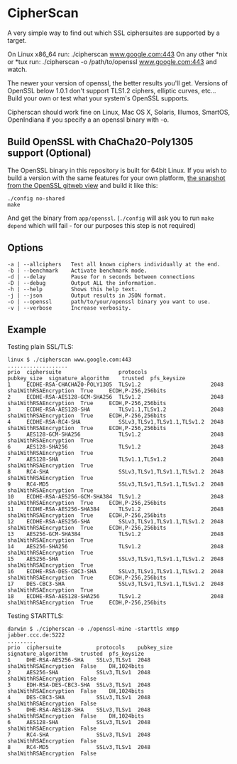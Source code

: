 CipherScan
==========
A very simple way to find out which SSL ciphersuites are supported by a target.

On Linux x86_64 run: ./cipherscan www.google.com:443
On any other *nix or *tux run: ./cipherscan -o /path/to/openssl www.google.com:443
and watch.

The newer your version of openssl, the better results you'll get. Versions
of OpenSSL below 1.0.1 don't support TLS1.2 ciphers, elliptic curves, etc... Build your own or test what your system's OpenSSL supports.

Cipherscan should work fine on Linux, Mac OS X, Solaris, Illumos, SmartOS, OpenIndiana if you specify a an openssl binary with -o.

Build OpenSSL with ChaCha20-Poly1305 support (Optional)
-------------------------------------------------------

The OpenSSL binary in this repository is built for 64bit Linux. If you wish to build a version with the same features for your own platform, [the snapshot from the OpenSSL gitweb view](http://git.openssl.org/gitweb/?p=openssl.git;a=tree;h=161b23361778c155f9c174694b1db2506a2e0b52;hb=9a8646510b) and build it like this:

```
./config no-shared
make
```

And get the binary from `app/openssl`. (`./config` will ask you to run `make depend` which will fail - for our purposes this step is not required)

Options
-------

```
-a | --allciphers   Test all known ciphers individually at the end.
-b | --benchmark    Activate benchmark mode.
-d | --delay        Pause for n seconds between connections
-D | --debug        Output ALL the information.
-h | --help         Shows this help text.
-j | --json         Output results in JSON format.
-o | --openssl      path/to/your/openssl binary you want to use.
-v | --verbose      Increase verbosity.
```

Example
-------

Testing plain SSL/TLS:
```
linux $ ./cipherscan www.google.com:443
...................
prio  ciphersuite                  protocols                    pubkey_size  signature_algorithm    trusted  pfs_keysize
1     ECDHE-RSA-CHACHA20-POLY1305  TLSv1.2                      2048         sha1WithRSAEncryption  True     ECDH,P-256,256bits
2     ECDHE-RSA-AES128-GCM-SHA256  TLSv1.2                      2048         sha1WithRSAEncryption  True     ECDH,P-256,256bits
3     ECDHE-RSA-AES128-SHA         TLSv1.1,TLSv1.2              2048         sha1WithRSAEncryption  True     ECDH,P-256,256bits
4     ECDHE-RSA-RC4-SHA            SSLv3,TLSv1,TLSv1.1,TLSv1.2  2048         sha1WithRSAEncryption  True     ECDH,P-256,256bits
5     AES128-GCM-SHA256            TLSv1.2                      2048         sha1WithRSAEncryption  True
6     AES128-SHA256                TLSv1.2                      2048         sha1WithRSAEncryption  True
7     AES128-SHA                   TLSv1.1,TLSv1.2              2048         sha1WithRSAEncryption  True
8     RC4-SHA                      SSLv3,TLSv1,TLSv1.1,TLSv1.2  2048         sha1WithRSAEncryption  True
9     RC4-MD5                      SSLv3,TLSv1,TLSv1.1,TLSv1.2  2048         sha1WithRSAEncryption  True
10    ECDHE-RSA-AES256-GCM-SHA384  TLSv1.2                      2048         sha1WithRSAEncryption  True     ECDH,P-256,256bits
11    ECDHE-RSA-AES256-SHA384      TLSv1.2                      2048         sha1WithRSAEncryption  True     ECDH,P-256,256bits
12    ECDHE-RSA-AES256-SHA         SSLv3,TLSv1,TLSv1.1,TLSv1.2  2048         sha1WithRSAEncryption  True     ECDH,P-256,256bits
13    AES256-GCM-SHA384            TLSv1.2                      2048         sha1WithRSAEncryption  True
14    AES256-SHA256                TLSv1.2                      2048         sha1WithRSAEncryption  True
15    AES256-SHA                   SSLv3,TLSv1,TLSv1.1,TLSv1.2  2048         sha1WithRSAEncryption  True
16    ECDHE-RSA-DES-CBC3-SHA       SSLv3,TLSv1,TLSv1.1,TLSv1.2  2048         sha1WithRSAEncryption  True     ECDH,P-256,256bits
17    DES-CBC3-SHA                 SSLv3,TLSv1,TLSv1.1,TLSv1.2  2048         sha1WithRSAEncryption  True
18    ECDHE-RSA-AES128-SHA256      TLSv1.2                      2048         sha1WithRSAEncryption  True     ECDH,P-256,256bits
```

Testing STARTTLS:
```
darwin $ ./cipherscan -o ./openssl-mine -starttls xmpp jabber.ccc.de:5222
.........
prio  ciphersuite           protocols    pubkey_size  signature_algorithm    trusted  pfs_keysize
1     DHE-RSA-AES256-SHA    SSLv3,TLSv1  2048         sha1WithRSAEncryption  False    DH,1024bits
2     AES256-SHA            SSLv3,TLSv1  2048         sha1WithRSAEncryption  False
3     EDH-RSA-DES-CBC3-SHA  SSLv3,TLSv1  2048         sha1WithRSAEncryption  False    DH,1024bits
4     DES-CBC3-SHA          SSLv3,TLSv1  2048         sha1WithRSAEncryption  False
5     DHE-RSA-AES128-SHA    SSLv3,TLSv1  2048         sha1WithRSAEncryption  False    DH,1024bits
6     AES128-SHA            SSLv3,TLSv1  2048         sha1WithRSAEncryption  False
7     RC4-SHA               SSLv3,TLSv1  2048         sha1WithRSAEncryption  False
8     RC4-MD5               SSLv3,TLSv1  2048         sha1WithRSAEncryption  False
```
